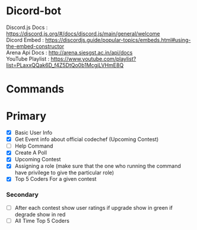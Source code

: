 # Dicord-bot
Discord.js Docs : https://discord.js.org/#/docs/discord.js/main/general/welcome
<br>
Dicord Embed : https://discordjs.guide/popular-topics/embeds.html#using-the-embed-constructor
<br>
Arena Api Docs : http://arena.siesgst.ac.in/api/docs
<br>
YouTube Playlist : https://www.youtube.com/playlist?list=PLaxxQQak6D_f4Z5DtQo0b1McgjLVHmE8Q

<h1>Commands</h1>
<h1>Primary</h1>

- [x] Basic User Info
- [x] Get Event info about official codechef (Upcoming Contest)
- [ ] Help Command
- [x] Create A Poll
- [x] Upcoming Contest
- [x] Assigning a role (make sure that the one who running the command have privilege to give the particular role)
- [x] Top 5 Coders For a given contest

<h3>Secondary</h3>

- [ ] After each contest show user ratings if upgrade show in green if degrade show in red
- [ ] All Time Top 5 Coders
